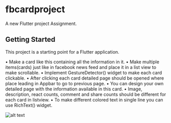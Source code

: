 # fbcardproject

A new Flutter project Assignment.

## Getting Started

This project is a starting point for a Flutter application.

• Make a card like this containing all the information in it.
• Make multiple items(cards) just like in facebook news feed and place it in a list view
to make scrollable.
• Implement GestureDetector() widget to make each card clickable.
• After clicking each card detailed page should be opened where place leading in Appbar to
go to previous page.
• You can design your own detailed page with the information available in this card.
• Image, description, react counts, comment and share counts should be different for each card
in listview.
• To make different colored text in single line you can use RichText() widget.

![alt text](https://png.pngtree.com/element_our/20190528/ourmid/pngtree-blue-gradient-facebook-letter-abbreviation-icon-free-button-illustration-image_1145215.jpg)
